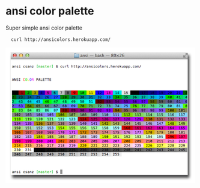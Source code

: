 # ansi color palette

Super simple ansi color palette

      curl http://ansicolors.herokuapp.com/

![Screenshot](https://github.com/csanz/ansicolors/raw/master/screen.png)
